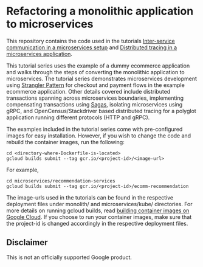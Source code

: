 # Refactoring a monolithic application to microservices
This repository contains the code used in the tutorials [Inter-service communication in a microservices setup](https://cloud.google.com/architecture/microservices-architecture-interservice-communication) and [Distributed tracing in a microservices application](https://cloud.google.com/architecture/microservices-architecture-distributed-tracing).

This tutorial series uses the example of a dummy ecommerce application and walks through the steps of converting the monolithic application to microservices. The tutorial series demonstrates microservices development using [Strangler Pattern](https://martinfowler.com/bliki/StranglerFigApplication.html) for checkout and payment flows in the example ecommerce application. Other details covered include distributed transactions spanning across microservices boundaries, implementing compensating transactions using [Sagas](https://microservices.io/patterns/data/saga.html), isolating microservices using gRPC, and OpenCensus/Stackdriver based distributed tracing for a polyglot application running different protocols (HTTP and gRPC).

The examples included in the tutorial series come with pre-configured images for easy installation. However, if you wish to change the code and rebuild the container images, run the following:
```
cd <directory-where-Dockerfile-is-located>
gcloud builds submit --tag gcr.io/<project-id>/<image-url>
```
For example,
```
cd microservices/recommendation-services
gcloud builds submit --tag gcr.io/<project-id>/ecomm-recommendation
```
The image-urls used in the tutorials can be found in the respective deployment files under monolith/ and microservices/kube/ directories. For more details on running gcloud builds, read [building container images on Google
Cloud](https://cloud.google.com/cloud-build/docs/building/build-containers#use-dockerfile). If you choose to run your container images, make sure that the project-id is changed accordingly in the respective deployment files.

## Disclaimer
This is not an officially supported Google product.
